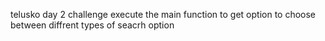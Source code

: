 telusko day 2 challenge
execute the main function to get option to choose between diffrent types of seacrh option 